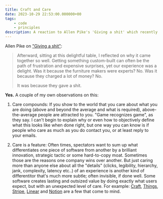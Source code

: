 ```yaml
---
title: Craft and Care
date: 2023-10-29 22:53:00.000000+00
tags:
    - code
    - principles
description: A reaction to Allen Pike's 'Giving a shit' which recently trended on HN.
---
```


Allen Pike on ["Giving a shit"](https://allenpike.com/2022/giving-a-shit):

> Afterward, sitting at this delightful table, I reflected on why it came together so well. Getting something custom-built can often be the path of frustration and expensive surprises, yet our experience was a delight. Was it because the furniture makers were experts? No. Was it because they charged a lot of money? No.
> 
> It was because they gave a shit.

**Yes.** A couple of my own observations on this:

1. Care compounds: If you show to the world that you care about what you are doing (above and beyond the average and what is required), above-the-average people are attracted to you. "Game recognizes game", as they say. I can't begin to explain why or even how to objectively define what this looks like when done right, but one way you can know is if people who care as much as you do contact you, or at least reply to your emails.

2. Care is a feature: Often times, spectators want to sum up what differentiates one piece of software from another by a brilliant innovation, strategic tactic or some hard-to-copy moat. Sometimes those are the reasons one company wins over another. But just caring more than anyone else about all the "details" (clicks, legibility, hierarchy, jank, complexity, latency etc..) of an experience is another kind of differentitor that's much more subtle; often invisible, if done well. Some software creates lasting and outsized value by doing exactly what users expect, but with an unexpected level of care. For example: [Craft](https://craft.do), [Things](https://culturedcode.com), [Stripe](https://stripe.com), [Linear](https://linear.app/) and [Notion](https://notion.so) are a few that come to mind.